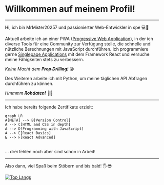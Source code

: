 # Willkommen auf meinem Profil!
---

Hi, ich bin MrMister20257 und passionierter Web-Entwickler in spe 💻💪

Aktuell arbeite ich an einer PWA ([Progressive Web Application](https://de.wikipedia.org/wiki/Progressive_Web_App)), in der ich diverse Tools für eine Community zur Verfügung stelle, die schnelle und nützliche Berechnungen mit JavaScript durchführen. Ich programmiere gerne [Singlepage Applications](https://de.wikipedia.org/wiki/Single-Page-Webanwendung) mit dem Framework React und versuche meine Fähigkeiten stets zu verbessern. 

*Keine Macht dem **~~Prop Drilling~~**!* 😜
<br>

Des Weiteren arbeite ich mit Python, um meine täglichen API Abfragen durchführen zu können. 

*Hmmmm **Rohdaten!*** 🤤😍
<br>


---

Ich habe bereits folgende Zertifikate erzielt:

```mermaid
graph LR
A[META] --> B[Version Control]
A --> C[HTML and CSS in depth]
A --> D[Programming with JavaScript]
A --> E[React Basics]
E --> F[React Advanced]
```
<br>
... drei fehlen noch aber sind schon in Arbeit!

---

Also dann, viel Spaß beim Stöbern und bis bald! 🖐😎

[![Top Langs](https://github-readme-stats.vercel.app/api/top-langs/?username=anuraghazra&layout=pie)](https://github.com/anuraghazra/github-readme-stats)
